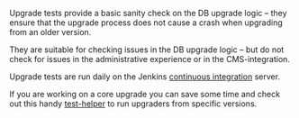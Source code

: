 Upgrade tests provide a basic sanity check on the DB upgrade logic – 
they ensure that the upgrade process does not cause a crash when upgrading 
from an older version. 

They are suitable for checking issues in the DB upgrade logic – 
but do not check for issues in the administrative experience or in the 
CMS-integration.

Upgrade tests are run daily on the Jenkins [continuous integration][ci] server.

If you are working on a core upgrade you can save some time and check out this
handy [test-helper] to run upgraders from specific versions.

[ci]: /testing/continuous-integration
[test-helper]: https://github.com/civicrm/civicrm-buildkit/blob/master/doc/daily-coding.md#upgrade-tests
